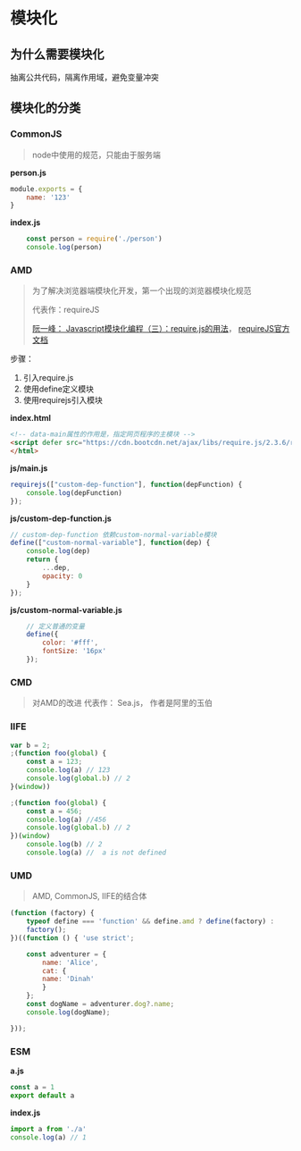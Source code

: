 # 模块化
## 为什么需要模块化
 抽离公共代码，隔离作用域，避免变量冲突

## 模块化的分类
### CommonJS
> node中使用的规范，只能由于服务端

**person.js**

```js
module.exports = {
    name: '123'
}
```
**index.js**

```js
    const person = require('./person')
    console.log(person)
```
    
### AMD
> 为了解决浏览器端模块化开发，第一个出现的浏览器模块化规范
> 
> 代表作：requireJS
> 
> [阮一峰： Javascript模块化编程（三）：require.js的用法](https://www.ruanyifeng.com/blog/2012/11/require_js.html)，  [requireJS官方文档](https://requirejs.org/docs/api.html)

步骤：
1. 引入require.js
2. 使用define定义模块
3. 使用requirejs引入模块


**index.html**
```html
<!-- data-main属性的作用是，指定网页程序的主模块 -->
<script defer src="https://cdn.bootcdn.net/ajax/libs/require.js/2.3.6/require.min.js" data-main="js/main"></script>
</html>
```

**js/main.js**
```js
requirejs(["custom-dep-function"], function(depFunction) {
    console.log(depFunction)
});
```
**js/custom-dep-function.js**

```js
// custom-dep-function 依赖custom-normal-variable模块
define(["custom-normal-variable"], function(dep) {
    console.log(dep)
    return {
        ...dep,
        opacity: 0
    }
});
```

**js/custom-normal-variable.js**
```js
    // 定义普通的变量 
    define({
        color: '#fff',
        fontSize: '16px'
    });
```
    
### CMD
> 对AMD的改进
> 代表作： Sea.js， 作者是阿里的玉伯

### IIFE

```js
var b = 2;
;(function foo(global) {
    const a = 123;
    console.log(a) // 123
    console.log(global.b) // 2
}(window))

;(function foo(global) {
    const a = 456;
    console.log(a) //456
    console.log(global.b) // 2
})(window)
    console.log(b) // 2
    console.log(a) //  a is not defined
```

### UMD
> AMD, CommonJS, IIFE的结合体
```js
(function (factory) {
    typeof define === 'function' && define.amd ? define(factory) :
    factory();
})((function () { 'use strict';

    const adventurer = {
        name: 'Alice',
        cat: {
        name: 'Dinah'
        }
    };
    const dogName = adventurer.dog?.name;
    console.log(dogName);

}));

```
    
### ESM
   
**a.js**
```js
const a = 1
export default a
```
**index.js**
```js
import a from './a'
console.log(a) // 1
```